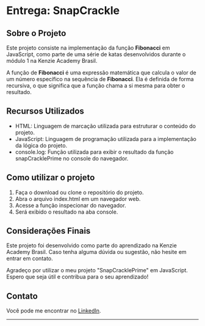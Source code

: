 # Entrega: SnapCrackle #

## Sobre o Projeto

Este projeto consiste na implementação da função **Fibonacci** em JavaScript, como parte de uma série de katas desenvolvidos durante o módulo 1 na Kenzie Academy Brasil.

A função de **Fibonacci** é uma expressão matemática que calcula o valor de um número específico na sequência de **Fibonacci**. Ela é definida de forma recursiva, o que significa que a função chama a si mesma para obter o resultado.


## Recursos Utilizados

- HTML: Linguagem de marcação utilizada para estruturar o conteúdo do projeto.
- JavaScript: Linguagem de programação utilizada para a implementação da lógica do projeto.
- console.log: Função utilizada para exibir o resultado da função snapCracklePrime no console do navegador.


## Como utilizar o projeto

1. Faça o download ou clone o repositório do projeto.
2. Abra o arquivo index.html em um navegador web.
3. Acesse a função inspecionar do navegador.
4. Será exibido o resultado na aba console.

## Considerações Finais

Este projeto foi desenvolvido como parte do aprendizado na Kenzie Academy Brasil. Caso tenha alguma dúvida ou sugestão, não hesite em entrar em contato.

Agradeço por utilizar o meu projeto "SnapCracklePrime" em JavaScript. Espero que seja útil e contribua para o seu aprendizado!

## Contato

Você pode me encontrar no [LinkedIn](https://www.linkedin.com/in/lucasbatista-dev/).


---
